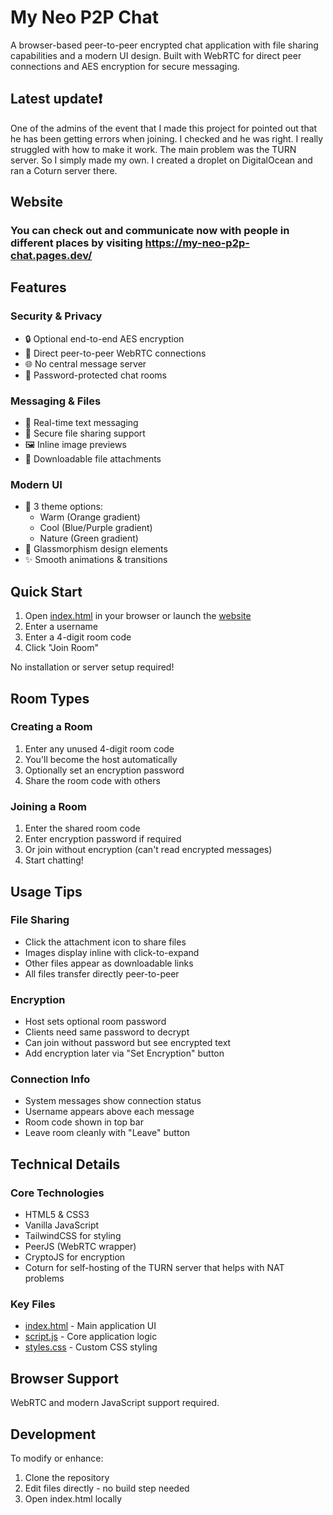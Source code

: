 # My Neo P2P Chat

A browser-based peer-to-peer encrypted chat application with file sharing capabilities and a modern UI design. Built with WebRTC for direct peer connections and AES encryption for secure messaging.

## Latest update❗
One of the admins of the event that I made this project for pointed out that he has been getting errors when joining. I checked and he was right. I really struggled with how to make it work. The main problem was the TURN server. So I simply made my own. I created a droplet on DigitalOcean and ran a Coturn server there. 
## Website
### You can check out and communicate now with people in different places by visiting https://my-neo-p2p-chat.pages.dev/
## Features

### Security & Privacy 
- 🔒 Optional end-to-end AES encryption
- 🤝 Direct peer-to-peer WebRTC connections 
- 🌐 No central message server
- 🔑 Password-protected chat rooms

### Messaging & Files
- 💬 Real-time text messaging
- 📁 Secure file sharing support 
- 🖼️ Inline image previews
- 📎 Downloadable file attachments

### Modern UI
- 🎨 3 theme options:
  - Warm (Orange gradient)
  - Cool (Blue/Purple gradient)
  - Nature (Green gradient)
- 🌟 Glassmorphism design elements
- ✨ Smooth animations & transitions

## Quick Start

1. Open [index.html](index.html) in your browser or launch the <a href="https://my-neo-p2p-chat.pages.dev/">website</a>
2. Enter a username
3. Enter a 4-digit room code
4. Click "Join Room"

No installation or server setup required!

## Room Types

### Creating a Room
1. Enter any unused 4-digit room code
2. You'll become the host automatically
3. Optionally set an encryption password
4. Share the room code with others

### Joining a Room
1. Enter the shared room code
2. Enter encryption password if required
3. Or join without encryption (can't read encrypted messages)
4. Start chatting!

## Usage Tips

### File Sharing
- Click the attachment icon to share files
- Images display inline with click-to-expand
- Other files appear as downloadable links
- All files transfer directly peer-to-peer

### Encryption
- Host sets optional room password
- Clients need same password to decrypt
- Can join without password but see encrypted text
- Add encryption later via "Set Encryption" button

### Connection Info
- System messages show connection status
- Username appears above each message
- Room code shown in top bar
- Leave room cleanly with "Leave" button

## Technical Details

### Core Technologies
- HTML5 & CSS3
- Vanilla JavaScript 
- TailwindCSS for styling
- PeerJS (WebRTC wrapper)
- CryptoJS for encryption
- Coturn for self-hosting of the TURN server that helps with NAT problems

### Key Files
- [index.html](index.html) - Main application UI
- [script.js](script.js) - Core application logic
- [styles.css](styles.css) - Custom CSS styling

## Browser Support

WebRTC and modern JavaScript support required.

## Development

To modify or enhance:

1. Clone the repository
2. Edit files directly - no build step needed
3. Open index.html locally 
